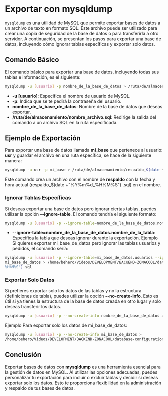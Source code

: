 # Exportar con mysqldump

`mysqldump` es una utilidad de MySQL que permite exportar bases de datos a un archivo de texto en formato SQL. Este
archivo puede ser utilizado para crear una copia de seguridad de la base de datos o para transferirla a otro servidor. A
continuación, se presentan los pasos para exportar una base de datos, incluyendo cómo ignorar tablas específicas y
exportar solo datos.

## Comando Básico

El comando básico para exportar una base de datos, incluyendo todas sus tablas e información, es el siguiente:

```bash
mysqldump -u [usuario] -p nombre_de_la_base_de_datos > /ruta/de/almacenamiento/nombre_archivo.sql
```

* **-u [usuario]**: Especifica el nombre de usuario de MySQL.
* **-p**: Indica que se te pedirá la contraseña del usuario.
* **nombre_de_la_base_de_datos**: Nombre de la base de datos que deseas exportar.
* **/ruta/de/almacenamiento/nombre_archivo.sql**: Redirige la salida del comando a un archivo SQL en la ruta
  especificada.

## Ejemplo de Exportación

Para exportar una base de datos llamada **mi_base** que pertenece al usuario: **usr** y guardar el archivo en una ruta
específica, se hace de la siguiente manera:

```bash
mysqldump -u usr -p mi_base > /ruta/de/almacenamiento/respaldo_$(date +"%Y%m%d_%H%M%S").sql
```

Este comando crea un archivo con el nombre de **respaldo** con la fecha y hora actual (respaldo_$(date +"%Y%m%d_%H%M%S")
.sql) en el
nombre.

### Ignorar Tablas Específicas

Si deseas exportar una base de datos pero ignorar ciertas tablas, puedes utilizar la opción **--ignore-table**. El
comando
tendría el siguiente formato:

```bash
mysqldump -u [usuario] -p --ignore-table=nombre_de_la_base_de_datos.nombre_de_la_tabla1 --ignore-table=nombre_de_la_base_de_datos.nombre_de_la_tabla2 nombre_de_la_base_de_datos > /ruta/al/archivo.sql
```

* **--ignore-table=nombre_de_la_base_de_datos.nombre_de_la_tabla**: Especifica la tabla que deseas ignorar durante la
  exportación.
  Ejemplo
  Si quieres exportar mi_base_de_datos pero ignorar las tablas usuarios y pedidos, el comando sería:

```bash
mysqldump -u [usuario] -p --ignore-table=mi_base_de_datos.usuarios --ignore-table=mi_base_de_datos.pedidos
mi_base_de_datos > /home/behero/Videos/DEVELOPMENT/BACKEND-ZONACOOL/database-configuration/backup_$(date +"%Y%m%d_
%H%M%S").sql
```

### Exportar Solo Datos

Si prefieres exportar solo los datos de las tablas y no la estructura (definiciones de tabla), puedes utilizar la opción
**--no-create-info**. Esto es útil si ya tienes la estructura de la base de datos creada en otro lugar y solo deseas
transferir los datos.

```bash
mysqldump -u [usuario] -p --no-create-info nombre_de_la_base_de_datos > /ruta/al/archivo.sql
```

Ejemplo
Para exportar solo los datos de mi_base_de_datos:

```bash
mysqldump -u [usuario] -p --no-create-info mi_base_de_datos >
/home/behero/Videos/DEVELOPMENT/BACKEND-ZONACOOL/database-configuration/backup_datos_$(date +"%Y%m%d_%H%M%S").sql
```

## Conclusión

Exportar bases de datos con **mysqldump** es una herramienta esencial para la gestión de datos en MySQL. Al utilizar las
opciones adecuadas, puedes personalizar tu exportación para incluir o excluir tablas y decidir si deseas exportar solo
los datos. Esto te proporciona flexibilidad en la administración y respaldo de tus bases de datos.